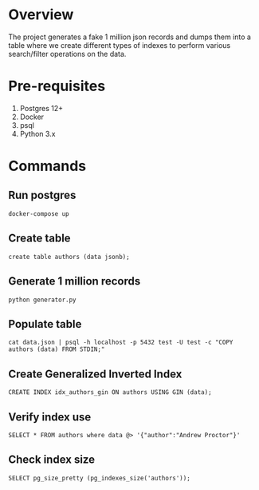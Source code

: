 # Overview

The project generates a fake 1 million json records and dumps them into a table where we create different types of indexes to perform various search/filter operations on the data.

# Pre-requisites

1. Postgres 12+
2. Docker
3. psql 
4. Python 3.x

# Commands

## Run postgres

`docker-compose up`

## Create table

`create table authors (data jsonb);`

## Generate 1 million records

`python generator.py`

## Populate table

`cat data.json | psql -h localhost -p 5432 test -U test -c "COPY authors (data) FROM STDIN;"`

## Create Generalized Inverted Index

`CREATE INDEX idx_authors_gin ON authors USING GIN (data);`

## Verify index use

`SELECT * FROM authors where data @> '{"author":"Andrew Proctor"}'`

## Check index size

`SELECT pg_size_pretty (pg_indexes_size('authors'));`
